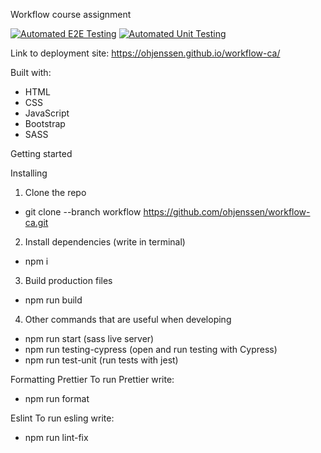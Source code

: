 Workflow course assignment

[![Automated E2E Testing](https://github.com/ohjenssen/workflow-ca/actions/workflows/e2e-test.yml/badge.svg?branch=workflow-automated-testing)](https://github.com/ohjenssen/workflow-ca/actions/workflows/e2e-test.yml)
[![Automated Unit Testing](https://github.com/ohjenssen/workflow-ca/actions/workflows/unit-test.yml/badge.svg?branch=workflow-automated-testing)](https://github.com/ohjenssen/workflow-ca/actions/workflows/unit-test.yml)


Link to deployment site:
https://ohjenssen.github.io/workflow-ca/

Built with:
- HTML
- CSS
- JavaScript
- Bootstrap
- SASS

Getting started

Installing 
1. Clone the repo
- git clone --branch workflow https://github.com/ohjenssen/workflow-ca.git

2. Install dependencies (write in terminal)
- npm i 

3. Build production files
- npm run build

4. Other commands that are useful when developing
- npm run start (sass live server)
- npm run testing-cypress (open and run testing with Cypress)
- npm run test-unit (run tests with jest)

Formatting
Prettier
To run Prettier write:
- npm run format

Eslint
To run esling write:
- npm run lint-fix
